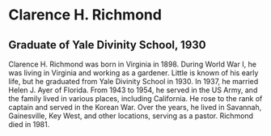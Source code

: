 # Clarence H. Richmond
## Graduate of Yale Divinity School, 1930
Clarence H. Richmond was born in Virginia in 1898. During World War I, he was living in Virginia and working as a gardener. Little is known of his early life, but he graduated from Yale Divinity School in 1930. In 1937, he married Helen J. Ayer of Florida. From 1943 to 1954, he served in the US Army, and the family lived in various places, including California. He rose to the rank of captain and served in the Korean War. Over the years, he lived in Savannah, Gainesville, Key West, and other locations, serving as a pastor. Richmond died in 1981.
